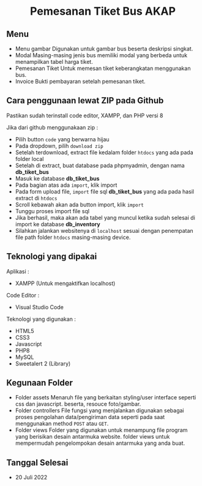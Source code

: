 <h1 align="center"> Pemesanan Tiket Bus AKAP </h1>

## Menu

- Menu gambar 
  Digunakan untuk gambar bus beserta deskripsi singkat.
- Modal
  Masing-masing jenis bus memiliki modal yang berbeda untuk menampilkan tabel harga tiket.
- Pemesanan Tiket
  Untuk memesan tiket keberangkatan menggunakan bus.
- Invoice
  Bukti pembayaran setelah pemesanan tiket.

## Cara penggunaan lewat ZIP pada Github

Pastikan sudah terinstall code editor, XAMPP, dan PHP versi 8

Jika dari github menggunakaan zip : 

- Pilih button `code` yang berwarna hijau
- Pada dropdown, pilih `download zip`
- Setelah terdownload, extract file kedalam folder `htdocs` yang ada pada folder local
- Setelah di extract, buat database pada phpmyadmin, dengan nama **db_tiket_bus**
- Masuk ke database **db_tiket_bus**
- Pada bagian atas ada `import`, klik import
- Pada form upload file, `import` file sql **db_tiket_bus** yang ada pada hasil extract di `htdocs`
- Scroll kebawah akan ada button import, klik `import`
- Tunggu proses import file sql
- Jika berhasil, maka akan ada tabel yang muncul ketika sudah selesai di import ke database **db_inventory**
- Silahkan jalankan websitenya di `localhost` sesuai dengan penempatan file path folder `htdocs` masing-masing device.

## Teknologi yang dipakai

Aplikasi :
- XAMPP (Untuk mengaktifkan localhost)

Code Editor :
- Visual Studio Code
  
Teknologi yang digunakan :
- HTML5
- CSS3
- Javascript
- PHP8
- MySQL 
- Sweetalert 2 (Library)

## Kegunaan Folder
- Folder assets
  Menaruh file yang berkaitan styling/user interface seperti css dan javascript. beserta, resouce foto/gambar.
- Folder controllers
  File fungsi yang menjalankan digunakan sebagai proses pengolahan data/pengiriman data seperti pada saat menggunakan method `POST` atau `GET`.
- Folder views
  Folder yang digunakan untuk menampung file program yang berisikan desain antarmuka website. folder views untuk mempermudah pengelompokan desain antarmuka yang anda buat.

## Tanggal Selesai
- 20 Juli 2022
